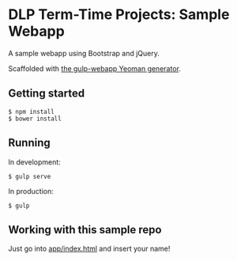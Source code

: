 # DLP Term-Time Projects: Sample Webapp
A sample webapp using Bootstrap and jQuery.

Scaffolded with [the gulp-webapp Yeoman generator](https://github.com/yeoman/generator-gulp-webapp).

## Getting started

```
$ npm install
$ bower install
```

## Running
In development:

```
$ gulp serve
```

In production:

```
$ gulp
```

## Working with this sample repo
Just go into [app/index.html](app/index.html) and insert your name!
